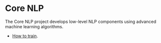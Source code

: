 # Core NLP

The Core NLP project develops low-level NLP components using advanced machine learning algorithms.

* [How to train](md/train.md).